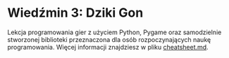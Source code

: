 # Wiedźmin 3: Dziki Gon
Lekcja programowania gier z użyciem Python, Pygame oraz samodzielnie stworzonej biblioteki przeznaczona dla osób rozpoczynających naukę programowania. Więcej informacji znajdziesz w pliku [cheatsheet.md](https://github.com/micouy/better-python/blob/master/cheatsheet.md).
